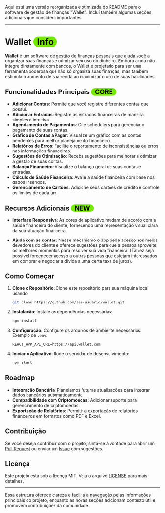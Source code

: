 Aqui está uma versão reorganizada e otimizada do README para o software de gestão de finanças "Wallet". Incluí também algumas seções adicionais que considero importantes:

---

# Wallet <span style="padding: 0 12px; border-radius:21px;background: #75e900;color: #000000">Info</span>

**Wallet** é um software de gestão de finanças pessoais que ajuda você a organizar suas finanças e otimizar seu uso do dinheiro. Embora ainda não integre diretamente com bancos, o Wallet é projetado para ser uma ferramenta poderosa que não só organiza suas finanças, mas também estimula o aumento de sua renda ao maximizar o uso de suas habilidades.

## Funcionalidades Principais <span style="padding: 0 12px; border-radius:21px;background: #75e900;color: #000000">CORE</span>

- **Adicionar Contas**: Permite que você registre diferentes contas que possui.
- **Adicionar Entradas**: Registre as entradas financeiras de maneira simples e intuitiva.
- **Agendamento de Pagamentos**: Crie schedulers para gerenciar o pagamento de suas contas.
- **Gráfico de Contas a Pagar**: Visualize um gráfico com as contas pendentes para melhor planejamento financeiro.
- **Relatórios de Erros**: Facilite o reportamento de inconsistências ou erros nas informações financeiras.
- **Sugestões de Otimização**: Receba sugestões para melhorar e otimizar a gestão de suas contas.
- **Balanço Financeiro**: Visualize o balanço geral de suas contas e entradas.
- **Cálculo de Saúde Financeira**: Avalie a saúde financeira com base nos dados inseridos.
- **Gerenciamento de Cartões**: Adicione seus cartões de crédito e controle os limites de cada um.

## Recursos Adicionais <span style="padding: 0 12px; border-radius:21px;background: #75e900;color: #000000">NEW</span>

- **Interface Responsiva**: As cores do aplicativo mudam de acordo com a saúde financeira do cliente, fornecendo uma representação visual clara da sua situação financeira.

- **Ajuda com as contas**: Nesse mecanismo o app pede acesso aos meios devedores do cliente e oferece sugestões para que a pessoa aproveite os melhores momentos para resolver sua vida financeira. (Talvez seja possivel forcenecer acesso a outras pessoas que estejam interessados em comprar e negociar a divida a uma certa taxa de juros).

## Como Começar

1. **Clone o Repositório**: Clone este repositório para sua máquina local usando:
   ```bash
   git clone https://github.com/seu-usuario/wallet.git
   ```

2. **Instalação**: Instale as dependências necessárias:
   ```bash
   npm install
   ```

3. **Configuração**: Configure os arquivos de ambiente necessários. Exemplo de `.env`:
   ```
   REACT_APP_API_URL=https://api.wallet.com
   ```

4. **Iniciar o Aplicativo**: Rode o servidor de desenvolvimento:
   ```bash
   npm start
   ```

## Roadmap

- **Integração Bancária**: Planejamos futuras atualizações para integrar dados bancários automaticamente.
- **Compatibilidade com Criptomoedas**: Adicionar suporte para gerenciamento de criptomoedas.
- **Exportação de Relatórios**: Permitir a exportação de relatórios financeiros em formatos como PDF e Excel.

## Contribuição

Se você deseja contribuir com o projeto, sinta-se à vontade para abrir um [Pull Request](https://github.com/seu-usuario/wallet/pulls) ou enviar um [Issue](https://github.com/seu-usuario/wallet/issues) com sugestões.

## Licença

Este projeto está sob a licença MIT. Veja o arquivo [LICENSE](LICENSE) para mais detalhes.

---

Essa estrutura oferece clareza e facilita a navegação pelas informações principais do projeto, enquanto as novas seções adicionam contexto útil e promovem contribuições da comunidade.